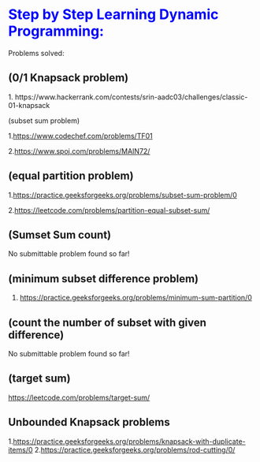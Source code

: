 <h1 style="color:blue">Step by Step Learning Dynamic Programming:</h1>

Problems solved:

<h2>(0/1 Knapsack problem)</h2>
1. https://www.hackerrank.com/contests/srin-aadc03/challenges/classic-01-knapsack

(subset sum problem)

1.https://www.codechef.com/problems/TF01

2.https://www.spoj.com/problems/MAIN72/


<h2>(equal partition problem)</h2>

1.https://practice.geeksforgeeks.org/problems/subset-sum-problem/0

2.https://leetcode.com/problems/partition-equal-subset-sum/

<h2>(Sumset Sum count)</h2>

No submittable problem found so far!

<h2>(minimum subset difference problem)</h2>

1. https://practice.geeksforgeeks.org/problems/minimum-sum-partition/0


<h2>(count the number of subset with given difference)</h2>

No submittable problem found so far!

<h2>(target sum)</h2>

https://leetcode.com/problems/target-sum/

<h2>Unbounded Knapsack problems</h2>

1.https://practice.geeksforgeeks.org/problems/knapsack-with-duplicate-items/0
2.https://practice.geeksforgeeks.org/problems/rod-cutting/0/
